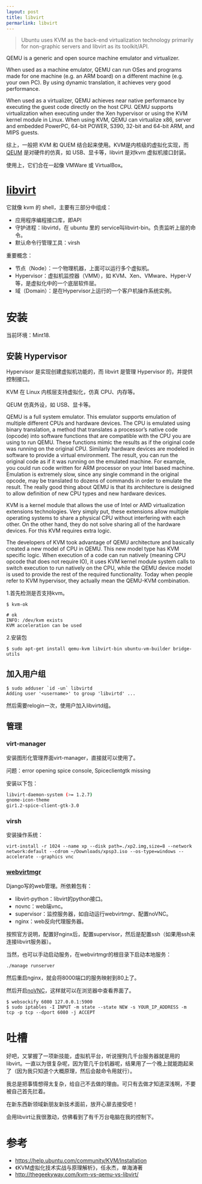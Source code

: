 ```yaml
---
layout: post
title: libvirt
permarlink: libvirt
---
```


> Ubuntu uses KVM as the back-end virtualization technology primarily for non-graphic servers and libvirt as its toolkit/API.

QEMU is a generic and open source machine emulator and virtualizer.

When used as a machine emulator, QEMU can run OSes and programs made for one machine (e.g. an ARM board) on a different machine (e.g. your own PC). By using dynamic translation, it achieves very good performance.

When used as a virtualizer, QEMU achieves near native performance by executing the guest code directly on the host CPU. QEMU supports virtualization when executing under the Xen hypervisor or using the KVM kernel module in Linux. When using KVM, QEMU can virtualize x86, server and embedded PowerPC, 64-bit POWER, S390, 32-bit and 64-bit ARM, and MIPS guests.

综上，一般把 KVM 和 QUEM 结合起来使用。KVM是内核级的虚拟化实现，而 [QEUM](https://qemu.org) 是对硬件的仿真，如 USB、显卡等，libvirt 是对kvm 虚拟机接口封装。

使用上，它们合在一起像 VMWare 或 VirtualBox。


# [libvirt](https://libvirt.org/)

它就像 kvm 的 shell，主要有三部分中组成：

* 应用程序编程接口库，即API
* 守护进程：libvirtd，在 ubuntu 里的 service叫libvirt-bin。负责监听上层的命令。
* 默认命令行管理工具：virsh

重要概念：

* 节点（Node）：一个物理机器，上面可以运行多个虚拟机。
* Hypervisor：虚拟机监控器（VMM），如 KVM、Xen、VMware、Hyper-V 等，是虚拟化中的一个底层软件层。
* 域（Domain）：是在Hypervisor上运行的一个客户机操作系统实例。

# 安装
当前环境：Mint18.

## 安装 Hypervisor
Hypervisor 是实现创建虚拟机功能的，而 libvirt 是管理 Hypervisor 的，并提供控制接口。

KVM 在 Linux 内核层支持虚拟化，仿真 CPU、内存等。

QEUM 仿真外设，如 USB、显卡等。

QEMU is a full system emulator. This emulator supports emulation of multiple different CPUs and hardware devices. The CPU is emulated using binary translation, a method that translates a processor’s native code (opcode) into software functions that are compatible with the CPU you are using to run QEMU. These functions mimic the results as if the original code was running on the original CPU. Similarly hardware devices are modeled in software to provide a virtual environment. The result, you can run the original code as if it was running on the emulated machine. For example, you could run code written for ARM processor on your Intel based machine. Emulation is extremely slow, since any single command in the original opcode, may be translated to dozens of commands in order to emulate the result. The really good thing about QEMU is that its architecture is designed to allow definition of new CPU types and new hardware devices.

KVM is a kernel module that allows the use of Intel or AMD virtualization extensions technologies. Very simply put, these extensions allow multiple operating systems to share a physical CPU without interfering with each other. On the other hand, they do not solve sharing all of the hardware devices. For this KVM requires extra logic.

The developers of KVM took advantage of QEMU architecture and basically created a new model of CPU in QEMU. This new model type has KVM specific logic. When execution of a code can run natively (meaning CPU opcode that does not require IO), it uses KVM kernel module system calls to switch execution to run natively on the CPU, while the QEMU device model is used to provide the rest of the required functionality. Today when people refer to KVM hypervisor, they actually mean the QEMU-KVM combination.


1.首先检测是否支持kvm。

```
$ kvm-ok

# ok
INFO: /dev/kvm exists
KVM acceleration can be used

```

2.安装包

```
$ sudo apt-get install qemu-kvm libvirt-bin ubuntu-vm-builder bridge-utils
```


## 加入用户组

```
$ sudo adduser `id -un` libvirtd
Adding user '<username>' to group 'libvirtd' ...
```

然后需要relogin一次，使用户加入libvirtd组。

## 管理

### virt-manager
安装图形化管理界面virt-manager，直接就可以使用了。

问题：error opening spice console, Spiceclientgtk missing

安装以下包：

```bash
libvirt-daemon-system (>= 1.2.7)
gnome-icon-theme
gir1.2-spice-client-gtk-3.0
```

### virsh

安装操作系统：

```
virt-install -r 1024 --name xp --disk path=./xp2.img,size=8 --network network:default --cdrom ~/Downloads/xpsp3.iso --os-type=windows --accelerate --graphics vnc
```

### [webvirtmgr](https://github.com/retspen/webvirtmgr)
Django写的web管理。所依赖包有：

* libvirt-python：libvirt的python接口。
* novnc：web端vnc。
* supervisor：监控服务器，如自动运行webvirtmgr、配置noVNC。
* nginx：web反向代理服务器。


按照官方说明，配置好nginx后，配置supervisor，然后是配置ssh（如果用ssh来连接libvirt服务器）。


当然，也可以手动启动服务，在webvirtmgr的根目录下启动本地服务：

```
./manage runserver
```

然后重启nginx，就会将8000端口的服务映射到80上了。

然后开启[noVNC](https://github.com/kanaka/noVNC)，这样就可以在浏览器中查看界面了。

```
$ websockify 6080 127.0.0.1:5900
$ sudo iptables -I INPUT -m state --state NEW -s YOUR_IP_ADDRESS -m tcp -p tcp --dport 6080 -j ACCEPT
```


# 吐槽
好吧，又掌握了一项新技能，虚拟机平台，听说搜狗几千台服务器就是用的libvirt。一直以为很复杂呢，因为管几千台机器呢，结果用了一个晚上就能跑起来了（因为我只知道个大概原理，然后会敲命令用就行）。

我总是把事情想得太复杂，给自己不去做的理由。可只有去做才知道深浅啊，不要被自己首先拦着。

在新东西新领域新朋友新技术面前，放开心扉去接受吧！

会用libvirt让我很激动，仿佛看到了有千万台电脑在我的控制下。

# 参考

* https://help.ubuntu.com/community/KVM/Installation
* 《KVM虚拟化技术实战与原理解析》，任永杰，单海涛著
* http://thegeekyway.com/kvm-vs-qemu-vs-libvirt/
